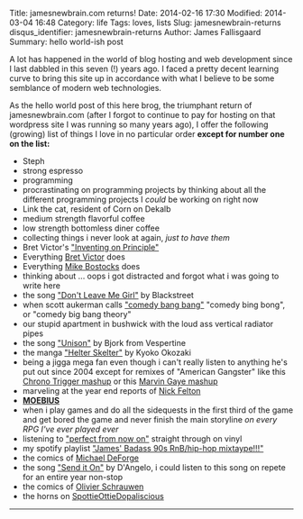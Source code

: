 Title: jamesnewbrain.com returns!
Date: 2014-02-16 17:30
Modified: 2014-03-04 16:48
Category: life
Tags: loves, lists
Slug: jamesnewbrain-returns
disqus_identifier: jamesnewbrain-returns
Author: James Fallisgaard
Summary: hello world-ish post

A lot has happened in the world of blog hosting and web development since I last dabbled in this seven (!) years ago.  I faced a pretty decent learning curve to bring this site up in accordance with what I believe to be some semblance of modern web technologies.

As the hello world post of this here brog, the triumphant return of jamesnewbrain.com (after I forgot to continue to pay for hosting on that wordpress site I was running so many years ago), I offer the following (growing) list of things I love in no particular order **except for number one on the list:**

* Steph
* strong espresso
* programming
* procrastinating on programming projects by thinking about all the different programming projects I *could* be working on right now
* Link the cat, resident of Corn on Dekalb
* medium strength flavorful coffee
* low strength bottomless diner coffee
* collecting things i never look at again, *just to have them*
* Bret Victor's ["Inventing on Principle"](https://vimeo.com/36579366)
* Everything [Bret Victor](http://worrydream.com/) does
* Everything [Mike Bostocks](http://bost.ocks.org/mike/) does
* thinking about ... oops i got distracted and forgot what i was going to write here
* the song ["Don't Leave Me Girl"](http://youtu.be/DBUz2nkOKsc) by Blackstreet
* when scott aukerman calls ["comedy bang bang"](http://www.earwolf.com/show/comedy-bang-bang/) "comedy bing bong", or "comedy big bang theory"
* our stupid apartment in bushwick with the loud ass vertical radiator pipes
* the song ["Unison"](http://youtu.be/Zc7pZ_EMnjo) by Bjork from Vespertine
* the manga ["Helter Skelter"](http://www.amazon.com/Helter-Skelter-Unfriendly-Kyoko-Okazaki/dp/1935654837) by Kyoko Okozaki
* being a jigga mega fan even though i can't really listen to anything he's put out since 2004 except for remixes of "American Gangster" like this [Chrono Trigger mashup](http://2mellomakes.bandcamp.com/album/chrono-jigga) or this [Marvin Gaye mashup](http://www.jayandmarvin.com/)
* marveling at the year end reports of [Nick Felton](http://feltron.com/)
* **[MOEBIUS](http://theairtightgarage.tumblr.com/)**
* when i play games and do all the sidequests in the first third of the game and get bored the game and never finish the main storyline *on every RPG I've ever played ever*
* listening to ["perfect from now on"](http://www.insound.com/Perfect-From-Now-On-Reissue-Vinyl-2xLP-Built-to-Spill/P/INS36246/) straight through on vinyl
* my spotify playlist ["James' Badass 90s RnB/hip-hop mixtaype!!!"](http://open.spotify.com/user/123873117/playlist/6FGjavHwwANdVvQRCDUOpU)
* the comics of [Michael DeForge](http://michaeldeforge.wordpress.com/)
* the song ["Send it On"](http://youtu.be/3cL4leeORpY) by D'Angelo, i could listen to this song on repete for an entire year non-stop
* the comics of [Olivier Schrauwen](http://ollieschrauwen.blogspot.com/)
* the horns on [SpottieOttieDopaliscious](http://youtu.be/vXmqauitBkM)

***